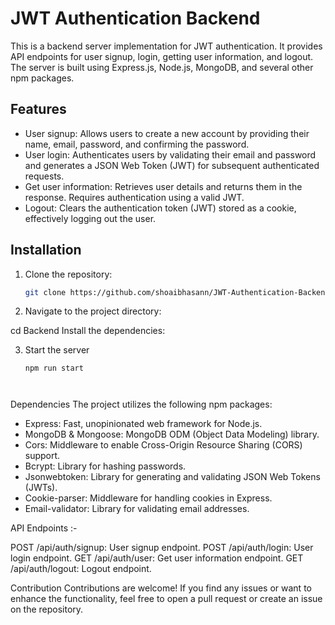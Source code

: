 # JWT Authentication Backend

This is a backend server implementation for JWT authentication. It provides API endpoints for user signup, login, getting user information, and logout. The server is built using Express.js, Node.js, MongoDB, and several other npm packages.

## Features

- User signup: Allows users to create a new account by providing their name, email, password, and confirming the password.
- User login: Authenticates users by validating their email and password and generates a JSON Web Token (JWT) for subsequent authenticated requests.
- Get user information: Retrieves user details and returns them in the response. Requires authentication using a valid JWT.
- Logout: Clears the authentication token (JWT) stored as a cookie, effectively logging out the user.

## Installation

1. Clone the repository:

   ```bash
   git clone https://github.com/shoaibhasann/JWT-Authentication-Backend.git


2. Navigate to the project directory:

cd Backend
Install the dependencies:   

3. Start the server

   ```node
   npm run start



Dependencies
The project utilizes the following npm packages:

- Express: Fast, unopinionated web framework for Node.js.
- MongoDB & Mongoose: MongoDB ODM (Object Data Modeling) library.
- Cors: Middleware to enable Cross-Origin Resource Sharing (CORS) support.
- Bcrypt: Library for hashing passwords.
- Jsonwebtoken: Library for generating and validating JSON Web Tokens (JWTs).
- Cookie-parser: Middleware for handling cookies in Express.
- Email-validator: Library for validating email addresses.

API Endpoints :-

POST /api/auth/signup: User signup endpoint.
POST /api/auth/login: User login endpoint.
GET /api/auth/user: Get user information endpoint.
GET /api/auth/logout: Logout endpoint.


Contribution
Contributions are welcome! If you find any issues or want to enhance the functionality, feel free to open a pull request or create an issue on the repository.


